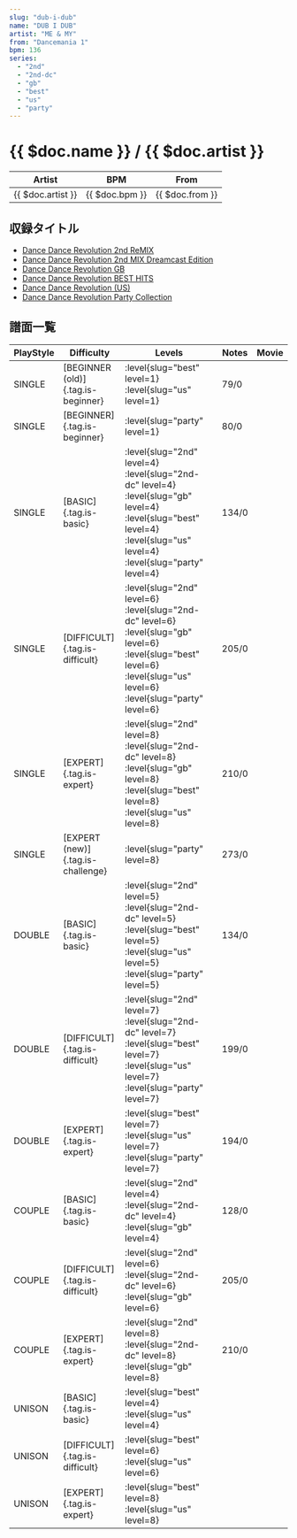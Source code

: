 ```yaml
---
slug: "dub-i-dub"
name: "DUB I DUB"
artist: "ME & MY"
from: "Dancemania 1"
bpm: 136
series:
  - "2nd"
  - "2nd-dc"
  - "gb"
  - "best"
  - "us"
  - "party"
---
```


# {{ $doc.name }} / {{ $doc.artist }}

|Artist|BPM|From|
|------|---|----|
|{{ $doc.artist }}|{{ $doc.bpm }}|{{ $doc.from }}|

## 収録タイトル

- [Dance Dance Revolution 2nd ReMIX](/series/2nd/)
- [Dance Dance Revolution 2nd MIX Dreamcast Edition](/series/2nd-dc/)
- [Dance Dance Revolution GB](/series/gb/)
- [Dance Dance Revolution BEST HITS](/series/best/)
- [Dance Dance Revolution (US)](/series/us/)
- [Dance Dance Revolution Party Collection](/series/party/)

## 譜面一覧

|PlayStyle|Difficulty|Levels|Notes|Movie|
|---------|----------|------|-----|-----|
|SINGLE|[BEGINNER (old)]{.tag.is-beginner}|:level{slug="best" level=1} :level{slug="us" level=1}|79/0||
|SINGLE|[BEGINNER]{.tag.is-beginner}|:level{slug="party" level=1}|80/0||
|SINGLE|[BASIC]{.tag.is-basic}|:level{slug="2nd" level=4} :level{slug="2nd-dc" level=4} :level{slug="gb" level=4} :level{slug="best" level=4} :level{slug="us" level=4} :level{slug="party" level=4}|134/0||
|SINGLE|[DIFFICULT]{.tag.is-difficult}|:level{slug="2nd" level=6} :level{slug="2nd-dc" level=6} :level{slug="gb" level=6} :level{slug="best" level=6} :level{slug="us" level=6} :level{slug="party" level=6}|205/0||
|SINGLE|[EXPERT]{.tag.is-expert}|:level{slug="2nd" level=8} :level{slug="2nd-dc" level=8} :level{slug="gb" level=8} :level{slug="best" level=8} :level{slug="us" level=8}|210/0||
|SINGLE|[EXPERT (new)]{.tag.is-challenge}|:level{slug="party" level=8}|273/0||
|DOUBLE|[BASIC]{.tag.is-basic}|:level{slug="2nd" level=5} :level{slug="2nd-dc" level=5} :level{slug="best" level=5} :level{slug="us" level=5} :level{slug="party" level=5}|134/0||
|DOUBLE|[DIFFICULT]{.tag.is-difficult}|:level{slug="2nd" level=7} :level{slug="2nd-dc" level=7} :level{slug="best" level=7} :level{slug="us" level=7} :level{slug="party" level=7}|199/0||
|DOUBLE|[EXPERT]{.tag.is-expert}|:level{slug="best" level=7} :level{slug="us" level=7} :level{slug="party" level=7}|194/0||
|COUPLE|[BASIC]{.tag.is-basic}|:level{slug="2nd" level=4} :level{slug="2nd-dc" level=4} :level{slug="gb" level=4}|128/0||
|COUPLE|[DIFFICULT]{.tag.is-difficult}|:level{slug="2nd" level=6} :level{slug="2nd-dc" level=6} :level{slug="gb" level=6}|205/0||
|COUPLE|[EXPERT]{.tag.is-expert}|:level{slug="2nd" level=8} :level{slug="2nd-dc" level=8} :level{slug="gb" level=8}|210/0||
|UNISON|[BASIC]{.tag.is-basic}|:level{slug="best" level=4} :level{slug="us" level=4}|||
|UNISON|[DIFFICULT]{.tag.is-difficult}|:level{slug="best" level=6} :level{slug="us" level=6}|||
|UNISON|[EXPERT]{.tag.is-expert}|:level{slug="best" level=8} :level{slug="us" level=8}|||
